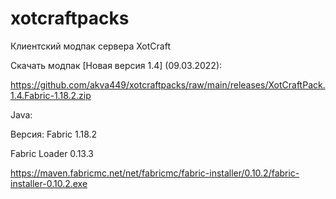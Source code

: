 # xotcraftpacks
Клиентский модпак сервера XotCraft

Скачать модпак [Новая версия 1.4] (09.03.2022):

https://github.com/akva449/xotcraftpacks/raw/main/releases/XotCraftPack.1.4.Fabric-1.18.2.zip

Java:

Версия: Fabric 1.18.2

Fabric Loader 0.13.3

https://maven.fabricmc.net/net/fabricmc/fabric-installer/0.10.2/fabric-installer-0.10.2.exe

